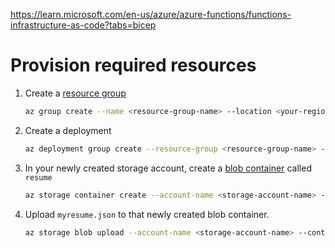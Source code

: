 https://learn.microsoft.com/en-us/azure/azure-functions/functions-infrastructure-as-code?tabs=bicep

# Provision required resources

1. Create a [resource group](https://learn.microsoft.com/azure/azure-resource-manager/management/manage-resource-groups-portal#what-is-a-resource-group)
    ``` sh
    az group create --name <resource-group-name> --location <your-region>
    ```

2. Create a deployment
    ```sh
    az deployment group create --resource-group <resource-group-name> --template-file <path-to-bicep>
    ```

3. In your newly created storage account, create a [blob container](https://learn.microsoft.com/azure/storage/blobs/storage-quickstart-blobs-cli) called `resume`

    ```sh
    az storage container create --account-name <storage-account-name> --name resume
    ```

 4. Upload `myresume.json` to that newly created blob container. 
    ```sh
    az storage blob upload --account-name <storage-account-name> --container-name resume --name myresume.json --file myresume.json 
    ```